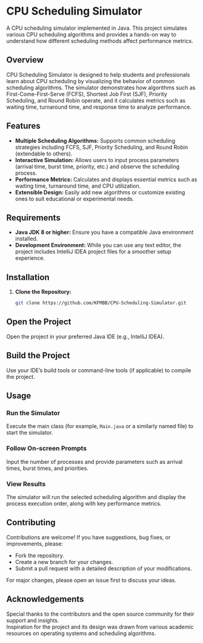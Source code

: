 # CPU Scheduling Simulator

A CPU scheduling simulator implemented in Java. This project simulates various CPU scheduling algorithms and provides a hands-on way to understand how different scheduling methods affect performance metrics.

## Overview

CPU Scheduling Simulator is designed to help students and professionals learn about CPU scheduling by visualizing the behavior of common scheduling algorithms. The simulator demonstrates how algorithms such as First-Come-First-Serve (FCFS), Shortest Job First (SJF), Priority Scheduling, and Round Robin operate, and it calculates metrics such as waiting time, turnaround time, and response time to analyze performance.

## Features

- **Multiple Scheduling Algorithms:** Supports common scheduling strategies including FCFS, SJF, Priority Scheduling, and Round Robin (extendable to others).
- **Interactive Simulation:** Allows users to input process parameters (arrival time, burst time, priority, etc.) and observe the scheduling process.
- **Performance Metrics:** Calculates and displays essential metrics such as waiting time, turnaround time, and CPU utilization.
- **Extensible Design:** Easily add new algorithms or customize existing ones to suit educational or experimental needs.

## Requirements

- **Java JDK 8 or higher:** Ensure you have a compatible Java environment installed.
- **Development Environment:** While you can use any text editor, the project includes IntelliJ IDEA project files for a smoother setup experience.

## Installation

1. **Clone the Repository:**

   ```bash
   git clone https://github.com/KFMBB/CPU-Scheduling-Simulator.git
## Open the Project

Open the project in your preferred Java IDE (e.g., IntelliJ IDEA).

## Build the Project

Use your IDE’s build tools or command-line tools (if applicable) to compile the project.

## Usage

### Run the Simulator

Execute the main class (for example, `Main.java` or a similarly named file) to start the simulator.

### Follow On-screen Prompts

Input the number of processes and provide parameters such as arrival times, burst times, and priorities.

### View Results

The simulator will run the selected scheduling algorithm and display the process execution order, along with key performance metrics.


## Contributing

Contributions are welcome! If you have suggestions, bug fixes, or improvements, please:

- Fork the repository.
- Create a new branch for your changes.
- Submit a pull request with a detailed description of your modifications.

For major changes, please open an issue first to discuss your ideas.

## Acknowledgements

Special thanks to the contributors and the open source community for their support and insights.  
Inspiration for the project and its design was drawn from various academic resources on operating systems and scheduling algorithms.


